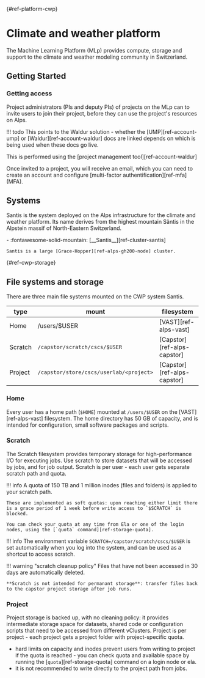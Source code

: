 [](){#ref-platform-cwp}
# Climate and weather platform

The Machine Learning Platform (MLp) provides compute, storage and support to the climate and weather modeling community in Switzerland.

## Getting Started

### Getting access

Project administrators (PIs and deputy PIs) of projects on the MLp can to invite users to join their project, before they can use the project's resources on Alps.

!!! todo
    This points to the Waldur solution - whether the [UMP][ref-account-ump] or [Waldur][ref-account-waldur] docs are linked depends on which is being used when these docs go live.

This is performed using the [project management tool][ref-account-waldur]

Once invited to a project, you will receive an email, which you can need to create an account and configure [multi-factor authentification][ref-mfa] (MFA).

## Systems

Santis is the system deployed on the Alps infrastructure for the climate and weather platform.
Its name derives from the highest mountain Säntis in the Alpstein massif of North-Eastern Switzerland.

<div class="grid cards" markdown>
-   :fontawesome-solid-mountain: [__Santis__][ref-cluster-santis]

    Santis is a large [Grace-Hopper][ref-alps-gh200-node] cluster.
</div>

[](){#ref-cwp-storage}
## File systems and storage

There are three main file systems mounted on the CWP system Santis.

| type |mount | filesystem |
| -- | -- | -- |
| Home | /users/$USER | [VAST][ref-alps-vast] |
| Scratch | `/capstor/scratch/cscs/$USER` | [Capstor][ref-alps-capstor] |
| Project | `/capstor/store/cscs/userlab/<project>` | [Capstor][ref-alps-capstor] |

### Home

Every user has a home path (`$HOME`) mounted at `/users/$USER` on the [VAST][ref-alps-vast] filesystem.
The home directory has 50 GB of capacity, and is intended for configuration, small software packages and scripts.

### Scratch

The Scratch filesystem provides temporary storage for high-performance I/O for executing jobs.
Use scratch to store datasets that will be accessed by jobs, and for job output.
Scratch is per user - each user gets separate scratch path and quota.

!!! info
    A quota of 150 TB and 1 million inodes (files and folders) is applied to your scratch path.

    These are implemented as soft quotas: upon reaching either limit there is a grace period of 1 week before write access to `$SCRATCH` is blocked.

    You can check your quota at any time from Ela or one of the login nodes, using the [`quota` command][ref-storage-quota].

!!! info
    The environment variable `SCRATCH=/capstor/scratch/cscs/$USER` is set automatically when you log into the system, and can be used as a shortcut to access scratch.

!!! warning "scratch cleanup policy"
    Files that have not been accessed in 30 days are automatically deleted.

    **Scratch is not intended for permanant storage**: transfer files back to the capstor project storage after job runs.

### Project

Project storage is backed up, with no cleaning policy: it provides intermediate storage space for datasets, shared code or configuration scripts that need to be accessed from different vClusters.
Project is per project - each project gets a project folder with project-specific quota.

* hard limits on capacity and inodes prevent users from writing to project if the quota is reached - you can check quota and available space by running the [`quota`][ref-storage-quota] command on a login node or ela.
* it is not recommended to write directly to the project path from jobs.

